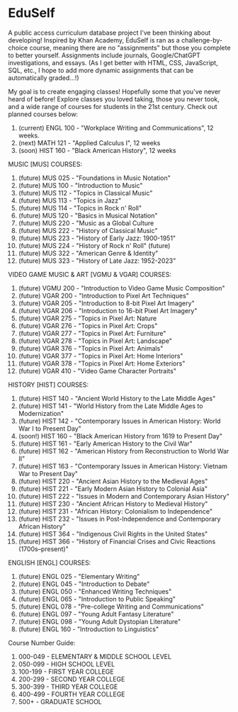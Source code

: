 # EduSelf
A public access curriculum database project I've been thinking about developing! Inspired by Khan Academy, EduSelf is ran as a challenge-by-choice course, meaning there are no "assignments" but those you complete to better yourself. Assignments include journals, Google/ChatGPT investigations, and essays. (As I get better with HTML, CSS, JavaScript, SQL, etc., I hope to add more dynamic assignments that can be automatically graded...!)

My goal is to create engaging classes! Hopefully some that you've never heard of before! Explore classes you loved taking, those you never took, and a wide range of courses for students in the 21st century. Check out planned courses below:
1. (current) ENGL 100 - "Workplace Writing and Communications", 12 weeks.
2. (next) MATH 121 - "Applied Calculus I", 12 weeks
3. (soon) HIST 160 - "Black American History", 12 weeks

MUSIC [MUS] COURSES:
1. (future) MUS 025 - "Foundations in Music Notation"
2. (future) MUS 100 - "Introduction to Music"
3. (future) MUS 112 - "Topics in Classical Music"
4. (future) MUS 113 - "Topics in Jazz"
5. (future) MUS 114 - "Topics in Rock n' Roll"
6. (future) MUS 120 - "Basics in Musical Notation"
7. (future) MUS 220 - "Music as a Global Culture
8. (future) MUS 222 - "History of Classical Music"
9. (future) MUS 223 - "History of Early Jazz: 1900-1951"
10. (future) MUS 224 - "History of Rock n' Roll" (future)
11. (future) MUS 322 - "American Genre & Identity"
12. (future) MUS 323 - "History of Late Jazz: 1952-2023"

VIDEO GAME MUSIC & ART [VGMU & VGAR] COURSES:
1. (future) VGMU 200 - "Introduction to Video Game Music Composition"
2. (future) VGAR 200 - "Introduction to Pixel Art Techniques"
3. (future) VGAR 205 - "Introduction to 8-bit Pixel Art Imagery"
4. (future) VGAR 206 - "Introduction to 16-bit Pixel Art Imagery"
5. (future) VGAR 275 - "Topics in Pixel Art: Nature
6. (future) VGAR 276 - "Topics in Pixel Art: Crops"
7. (future) VGAR 277 - "Topics in Pixel Art: Furniture"
8. (future) VGAR 278 - "Topics in Pixel Art: Landscape"
9. (future) VGAR 376 - "Topics in Pixel Art: Animals"
10. (future) VGAR 377 - "Topics in Pixel Art: Home Interiors"
11. (future) VGAR 378 - "Topics in Pixel Art: Home Exteriors"
12. (future) VGAR 410 - "Video Game Character Portraits"

HISTORY [HIST] COURSES:
1. (future) HIST 140 - "Ancient World History to the Late Middle Ages"
2. (future) HIST 141 - "World History from the Late Middle Ages to Modernization"
3. (future) HIST 142 - "Contemporary Issues in American History: World War I to Present Day"
4. (soon!) HIST 160 - "Black American History from 1619 to Present Day"
5. (future) HIST 161 - "Early American History to the Civil War"
6. (future) HIST 162 - "American History from Reconstruction to World War II"
7. (future) HIST 163 - "Contemporary Issues in American History: Vietnam War to Present Day"
8. (future) HIST 220 - "Ancient Asian History to the Medieval Ages"
9. (future) HIST 221 - "Early Modern Asian History to Colonial Asia"
10. (future) HIST 222 - "Issues in Modern and Contemporary Asian History"
11. (future) HIST 230 - "Ancient African History to Medieval History"
12. (future) HIST 231 - "African History: Colonialism to Independence"
13. (future) HIST 232 - "Issues in Post-Independence and Contemporary African History"
14. (future) HIST 364 - "Indigenous Civil Rights in the United States"
15. (future) HIST 366 - "History of Financial Crises and Civic Reactions (1700s–present)"

ENGLISH [ENGL] COURSES:
1. (future) ENGL 025 - "Elementary Writing"
2. (future) ENGL 045 - "Introduction to Debate"
3. (future) ENGL 050 - "Enhanced Writing Techniques"
4. (future) ENGL 065 - "Introduction to Public Speaking"
5. (future) ENGL 078 - "Pre-college Writing and Communications"
6. (future) ENGL 097 - "Young Adult Fantasy Literature"
7. (future) ENGL 098 - "Young Adult Dystopian Literature"
8. (future) ENGL 160 - "Introduction to Linguistics" 

Course Number Guide:
1. 000-049 - ELEMENTARY & MIDDLE SCHOOL LEVEL
2. 050-099 - HIGH SCHOOL LEVEL
3. 100-199 - FIRST YEAR COLLEGE
4. 200-299 - SECOND YEAR COLLEGE
5. 300-399 - THIRD YEAR COLLEGE
6. 400-499 - FOURTH YEAR COLLEGE
7. 500+ - GRADUATE SCHOOL
